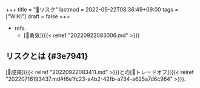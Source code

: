 +++
title = "📝リスク"
lastmod = 2022-09-22T08:36:49+09:00
tags = ["WIKI"]
draft = false
+++

-   refs.
    -   [📝勇気]({{< relref "20220922083006.md" >}})


## リスクとは {#3e7941}

[📝成果]({{< relref "20220922083411.md" >}})との[📝トレードオフ]({{< relref "20220716193437.md#f6e1fc23-a4b2-42fb-a734-a625a7d6c964" >}}).
